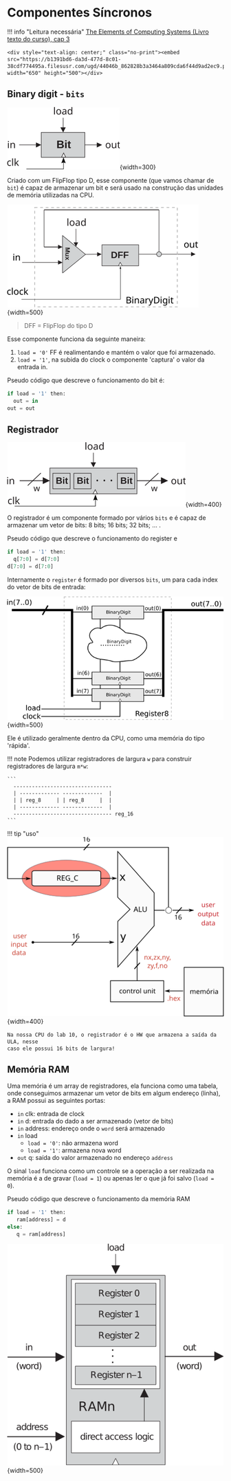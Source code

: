 # Componentes Síncronos 

!!! info "Leitura necessária"
    [The Elements of Computing Systems (Livro texto do curso), cap 3](https://b1391bd6-da3d-477d-8c01-38cdf774495a.filesusr.com/ugd/44046b_862828b3a3464a809cda6f44d9ad2ec9.pdf) 
    
    <div style="text-align: center;" class="no-print"><embed src="https://b1391bd6-da3d-477d-8c01-38cdf774495a.filesusr.com/ugd/44046b_862828b3a3464a809cda6f44d9ad2ec9.pdf"  width="650" height="500"></div>

    
## Binary digit - `bits`

![](figs/Logica-Sequencial-bit.svg){width=300}

Criado com um FlipFlop tipo D, esse componente (que vamos chamar de `bit`) é capaz de armazenar um bit e será usado na construção das unidades de memória utilizadas na CPU.

![](figs/E-LogSeq/binarydigit_v2.svg){width=500}

> DFF = FlipFlop do tipo D

Esse componente funciona da seguinte maneira:

1. `load = '0'` FF é realimentando e mantém o valor que foi armazenado.
1. `load = '1'`, na subida do clock o componente 'captura' o valor da entrada in.

Pseudo código que descreve o funcionamento do bit é:

``` python
if load = '1' then:
  out = in
out = out
```

## Registrador

![](figs/Logica-Sequencial-reg.svg){width=400}

O registrador é um componente formado por vários `bits` e é capaz de armazenar um vetor de bits: 8 bits; 16 bits; 32 bits; ... . 

Pseudo código que descreve o funcionamento do register e 

``` python
if load = '1' then:
  q[7:0] = d[7:0]
d[7:0] = d[7:0]
```

Internamente o `register` é formado por diversos `bits`, um para cada index do vetor de bits de entrada:

![](figs/E-LogSeq/register8.svg){width=500}

Ele é utilizado geralmente dentro da CPU, como uma memória do tipo 'rápida'.

!!! note
    Podemos utilizar registradores de largura `w` para construir registradores de largura `m*w`:
    
    ```
      --------------------------------
      | ------------- -------------  |
      | | reg_8     | | reg_8     |  |
      | ------------- -------------  |
      -------------------------------- reg_16
    ```

!!! tip "uso"
    ![](figs/LogicaSequencial-reg2.svg){width=400}
    
    Na nossa CPU do lab 10, o registrador é o HW que armazena a saída da ULA, nesse
    caso ele possui 16 bits de largura!


## Memória RAM

Uma memória é um array de registradores, ela funciona como uma tabela, onde conseguimos armazenar um vetor de bits em algum endereço (linha), a RAM possui as seguintes portas:

- `in` clk: entrada de clock
- `in` d: entrada do dado a ser armazenado (vetor de bits)
- `in` address: endereço onde o `word` será armazenado
- `in` load
    - `load = '0'`: não armazena word
    - `load = '1'`: armazena nova word
- `out` q: saída do valor armazenado no endereço `address`

O sinal `load` funciona como um controle se a operação a ser realizada na memória é a de gravar (`load = 1`) ou apenas ler o que já foi salvo (`load = 0`).

Pseudo código que descreve o funcionamento da memória RAM

``` python
if load = '1' then:
   ram[address] = d
else:
   q = ram[address]
```

![](figs/E-LogSeq/ram8.svg){width=500}
